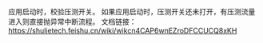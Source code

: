 应用启动时，校验压测开关。
如果应用启动时，压测开关还未打开，有压测流量进入则直接抛异常中断流程。
文档链接：https://shulietech.feishu.cn/wiki/wikcn4CAP6wnEZroDFCCUCQ8xKH